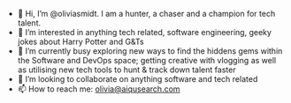 - 👋 Hi, I’m @oliviasmidt. I am a hunter, a chaser and a champion for tech talent. 
- 👀 I’m interested in anything tech related, software engineering, geeky jokes about Harry Potter and G&Ts
- 🌱 I’m currently busy exploring new ways to find the hiddens gems within the Software and DevOps space; getting creative with vlogging as well as utilising new tech tools to  hunt & track down talent faster 
- 💞️ I’m looking to collaborate on anything software and tech related
- 📫 How to reach me: olivia@aiqusearch.com

<!---
oliviasmidt/oliviasmidt is a ✨ special ✨ repository because its `README.md` (this file) appears on your GitHub profile.
You can click the Preview link to take a look at your changes.
--->
